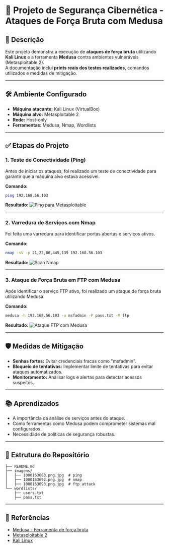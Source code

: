 # 🔐 Projeto de Segurança Cibernética - Ataques de Força Bruta com Medusa

## 📌 Descrição
Este projeto demonstra a execução de **ataques de força bruta** utilizando **Kali Linux** e a ferramenta **Medusa** contra ambientes vulneráveis (Metasploitable 2).  
A documentação inclui **prints reais dos testes realizados**, comandos utilizados e medidas de mitigação.

---

## 🛠️ Ambiente Configurado
- **Máquina atacante:** Kali Linux (VirtualBox)
- **Máquina alvo:** Metasploitable 2
- **Rede:** Host-only
- **Ferramentas:** Medusa, Nmap, Wordlists

---

## ✅ Etapas do Projeto

### 1. Teste de Conectividade (Ping)
Antes de iniciar os ataques, foi realizado um teste de conectividade para garantir que a máquina alvo estava acessível.

**Comando:**
```bash
ping 192.168.56.103
```

**Resultado:**
![Ping para Metasploitable](1000163683.png.jpg)

---

### 2. Varredura de Serviços com Nmap
Foi feita uma varredura para identificar portas abertas e serviços ativos.

**Comando:**
```bash
nmap -sV -p 21,22,80,445,139 192.168.56.103
```

**Resultado:**
![Scan Nmap](1000163692.png.jpg)

---

### 3. Ataque de Força Bruta em FTP com Medusa
Após identificar o serviço FTP ativo, foi realizado um ataque de força bruta utilizando Medusa.

**Comando:**
```bash
medusa -h 192.168.56.103 -u msfadmin -P pass.txt -M ftp
```

**Resultado:**
![Ataque FTP com Medusa](1000163693.png.jpg)

---

## 🛡️ Medidas de Mitigação
- **Senhas fortes:** Evitar credenciais fracas como "msfadmin".
- **Bloqueio de tentativas:** Implementar limite de tentativas para evitar ataques automatizados.
- **Monitoramento:** Analisar logs e alertas para detectar acessos suspeitos.

---

## 📚 Aprendizados
- A importância da análise de serviços antes do ataque.
- Como ferramentas como Medusa podem comprometer sistemas mal configurados.
- Necessidade de políticas de segurança robustas.

---

## 📂 Estrutura do Repositório
```
├── README.md
├── imagens/
│   ├── 1000163683.png.jpg  # ping
│   ├── 1000163692.png.jpg  # nmap
│   ├── 1000163693.png.jpg  # ftp attack
└── wordlists/
    ├── users.txt
    ├── pass.txt
```

---

## 🔗 Referências
- [Medusa - Ferramenta de força bruta](http://foofus.net/goons/jmk/medusa/medusa.html)
- [Metasploitable 2](https://sourceforge.net/projects/metasploitable/)
- [Kali Linux](https://www.kali.org/)
